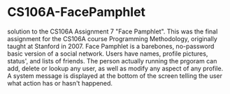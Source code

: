 CS106A-FacePamphlet
===================

solution to the CS106A Assignment 7 "Face Pamphlet".  This was the final assignment for the CS106A course Programming 
Methodology, originally taught at Stanford in 2007.  Face Pamphlet is a barebones, no-password basic version of a social
network.  Users have names, profile pictures, status', and lists of friends.  The person actually running the prgoram
can add, delete or lookup any user, as well as modify any aspect of any profile.  A system message is displayed at the
bottom of the screen telling the user what action has or hasn't happened.
